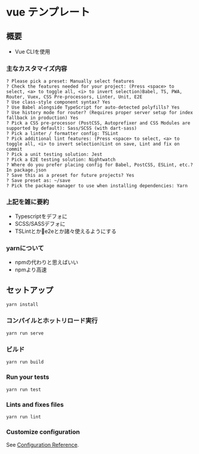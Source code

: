 # vue テンプレート

## 概要
- Vue CLIを使用

### 主なカスタマイズ内容
```
? Please pick a preset: Manually select features
? Check the features needed for your project: (Press <space> to select, <a> to toggle all, <i> to invert selection)Babel, TS, PWA, Router, Vuex, CSS Pre-processors, Linter, Unit, E2E
? Use class-style component syntax? Yes
? Use Babel alongside TypeScript for auto-detected polyfills? Yes
? Use history mode for router? (Requires proper server setup for index fallback in production) Yes
? Pick a CSS pre-processor (PostCSS, Autoprefixer and CSS Modules are supported by default): Sass/SCSS (with dart-sass)
? Pick a linter / formatter config: TSLint
? Pick additional lint features: (Press <space> to select, <a> to toggle all, <i> to invert selection)Lint on save, Lint and fix on commit
? Pick a unit testing solution: Jest
? Pick a E2E testing solution: Nightwatch
? Where do you prefer placing config for Babel, PostCSS, ESLint, etc.? In package.json
? Save this as a preset for future projects? Yes
? Save preset as: ~/save
? Pick the package manager to use when installing dependencies: Yarn
```
### 上記を雑に要約
- Typescriptをデフォに
- SCSS/SASSデフォに
- TSLintとかe2eとか諸々使えるようにする

### yarnについて
- npmの代わりと思えばいい
- npmより高速


## セットアップ
```
yarn install
```

### コンパイルとホットリロード実行
```
yarn run serve
```

### ビルド
```
yarn run build
```

### Run your tests
```
yarn run test
```

### Lints and fixes files
```
yarn run lint
```

### Customize configuration
See [Configuration Reference](https://cli.vuejs.org/config/).
